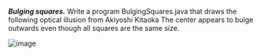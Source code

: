***Bulging squares.*** Write a program BulgingSquares.java that draws the following optical illusion from Akiyoshi Kitaoka The center appears to bulge outwards even though all squares are the same size.

![image](https://user-images.githubusercontent.com/80197312/208044973-3b7ca3c4-71bb-4db1-940d-b7a69fdfbd83.png)
